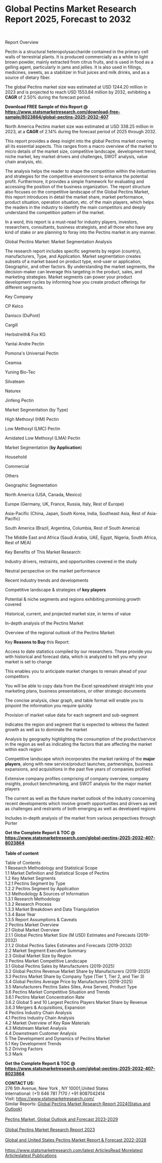 <h1>Global Pectins Market Research Report 2025, Forecast to 2032</h1><br/><p>Report Overview</p><p>Pectin is a structural heteropolysaccharide contained in the primary cell walls of terrestrial plants. It is produced commercially as a white to light brown powder, mainly extracted from citrus fruits, and is used in food as a gelling agent, particularly in jams and jellies. It is also used in fillings, medicines, sweets, as a stabilizer in fruit juices and milk drinks, and as a source of dietary fiber.</p><p>The global Pectins market size was estimated at USD 1244.20 million in 2023 and is projected to reach USD 1553.84 million by 2032, exhibiting a <strong>CAGR</strong> of 2.50% during the forecast period.</p><p><strong>Download FREE Sample of this Report @ <a href="https://www.statsmarketresearch.com/download-free-sample/8023864/global-pectins-2025-2032-407">https://www.statsmarketresearch.com/download-free-sample/8023864/global-pectins-2025-2032-407</a></strong></p><p>North America Pectins market size was estimated at USD 338.25 million in 2023, at a <strong>CAGR</strong> of 2.14% during the forecast period of 2025 through 2032.</p><p>This report provides a deep insight into the global Pectins market covering all its essential aspects. This ranges from a macro overview of the market to micro details of the market size, competitive landscape, development trend, niche market, key market drivers and challenges, SWOT analysis, value chain analysis, etc.</p><p>The analysis helps the reader to shape the competition within the industries and strategies for the competitive environment to enhance the potential profit. Furthermore, it provides a simple framework for evaluating and accessing the position of the business organization. The report structure also focuses on the competitive landscape of the Global Pectins Market, this report introduces in detail the market share, market performance, product situation, operation situation, etc. of the main players, which helps the readers in the industry to identify the main competitors and deeply understand the competition pattern of the market.</p><p>In a word, this report is a must-read for industry players, investors, researchers, consultants, business strategists, and all those who have any kind of stake or are planning to foray into the Pectins market in any manner.</p><p>Global Pectins Market: Market Segmentation Analysis</p><p>The research report includes specific segments by region (country), manufacturers, Type, and Application. Market segmentation creates subsets of a market based on product type, end-user or application, Geographic, and other factors. By understanding the market segments, the decision-maker can leverage this targeting in the product, sales, and marketing strategies. Market segments can power your product development cycles by informing how you create product offerings for different segments.</p><p>Key Company</p><p>CP Kelco</p><p>Danisco (DuPont)</p><p>Cargill</p><p>Herbstreith& Fox KG</p><p>Yantai Andre Pectin</p><p>Pomona's Universal Pectin</p><p>Ceamsa</p><p>Yuning Bio-Tec</p><p>Silvateam</p><p>Naturex</p><p>Jinfeng Pectin</p><p>Market Segmentation (by Type)</p><p>High Methoxyl (HM) Pectin</p><p>Low Methoxyl (LMC) Pectin</p><p>Amidated Low Methoxyl (LMA) Pectin</p><p>Market Segmentation (<strong>by Application</strong>)</p><p>Household</p><p>Commercial</p><p>Others</p><p>Geographic Segmentation</p><p>North America (USA, Canada, Mexico)</p><p>Europe (Germany, UK, France, Russia, Italy, Rest of Europe)</p><p>Asia-Pacific (China, Japan, South Korea, India, Southeast Asia, Rest of Asia-Pacific)</p><p>South America (Brazil, Argentina, Columbia, Rest of South America)</p><p>The Middle East and Africa (Saudi Arabia, UAE, Egypt, Nigeria, South Africa, Rest of MEA)</p><p>Key Benefits of This Market Research:</p><p>Industry drivers, restraints, and opportunities covered in the study</p><p>Neutral perspective on the market performance</p><p>Recent industry trends and developments</p><p>Competitive landscape & strategies of <strong>key players</strong></p><p>Potential & niche segments and regions exhibiting promising growth covered</p><p>Historical, current, and projected market size, in terms of value</p><p>In-depth analysis of the Pectins Market</p><p>Overview of the regional outlook of the Pectins Market:</p><p>Key <strong>Reasons to Buy</strong> this Report:</p><p>Access to date statistics compiled by our researchers. These provide you with historical and forecast data, which is analyzed to tell you why your market is set to change</p><p>This enables you to anticipate market changes to remain ahead of your competitors</p><p>You will be able to copy data from the Excel spreadsheet straight into your marketing plans, business presentations, or other strategic documents</p><p>The concise analysis, clear graph, and table format will enable you to pinpoint the information you require quickly</p><p>Provision of market value data for each segment and sub-segment</p><p>Indicates the region and segment that is expected to witness the fastest growth as well as to dominate the market</p><p>Analysis by geography highlighting the consumption of the product/service in the region as well as indicating the factors that are affecting the market within each region</p><p>Competitive landscape which incorporates the market ranking of the <strong>major players</strong>, along with new service/product launches, partnerships, business expansions, and acquisitions in the past five years of companies profiled</p><p>Extensive company profiles comprising of company overview, company insights, product benchmarking, and SWOT analysis for the major market players</p><p>The current as well as the future market outlook of the industry concerning recent developments which involve growth opportunities and drivers as well as challenges and restraints of both emerging as well as developed regions</p><p>Includes in-depth analysis of the market from various perspectives through Porter</p><div><b>Get the Complete Report & TOC @ <a href="https://www.statsmarketresearch.com/global-pectins-2025-2032-407-8023864">https://www.statsmarketresearch.com/global-pectins-2025-2032-407-8023864</a></b></div><br><b>Table of content</b><p>Table of Contents<br />1 Research Methodology and Statistical Scope<br />1.1 Market Definition and Statistical Scope of Pectins<br />1.2 Key Market Segments<br />1.2.1 Pectins Segment by Type<br />1.2.2 Pectins Segment by Application<br />1.3 Methodology & Sources of Information<br />1.3.1 Research Methodology<br />1.3.2 Research Process<br />1.3.3 Market Breakdown and Data Triangulation<br />1.3.4 Base Year<br />1.3.5 Report Assumptions & Caveats<br />2 Pectins Market Overview<br />2.1 Global Market Overview<br />2.1.1 Global Pectins Market Size (M USD) Estimates and Forecasts (2019-2032)<br />2.1.2 Global Pectins Sales Estimates and Forecasts (2019-2032)<br />2.2 Market Segment Executive Summary<br />2.3 Global Market Size by Region<br />3 Pectins Market Competitive Landscape<br />3.1 Global Pectins Sales by Manufacturers (2019-2025)<br />3.2 Global Pectins Revenue Market Share by Manufacturers (2019-2025)<br />3.3 Pectins Market Share by Company Type (Tier 1, Tier 2, and Tier 3)<br />3.4 Global Pectins Average Price by Manufacturers (2019-2025)<br />3.5 Manufacturers Pectins Sales Sites, Area Served, Product Type<br />3.6 Pectins Market Competitive Situation and Trends<br />3.6.1 Pectins Market Concentration Rate<br />3.6.2 Global 5 and 10 Largest Pectins Players Market Share by Revenue<br />3.6.3 Mergers & Acquisitions, Expansion<br />4 Pectins Industry Chain Analysis<br />4.1 Pectins Industry Chain Analysis<br />4.2 Market Overview of Key Raw Materials<br />4.3 Midstream Market Analysis<br />4.4 Downstream Customer Analysis<br />5 The Development and Dynamics of Pectins Market <br />5.1 Key Development Trends<br />5.2 Driving Factors<br />5.3 Mark<br><div><b>Get the Complete Report & TOC @ <a href="https://www.statsmarketresearch.com/global-pectins-2025-2032-407-8023864">https://www.statsmarketresearch.com/global-pectins-2025-2032-407-8023864</a></b></div></p> <b>CONTACT US:</b><br>276 5th Avenue, New York , NY 10001,United States<br>International: (+1) 646 781 7170 / +91 8087042414<br>Visit: <a href="https://www.statsmarketresearch.com/">https://www.statsmarketresearch.com/</a><br>Similar Reports: <a href="https://www.statsmarketresearch.com/global-pectins-2025-2032-407-8023864">Global Pectins Market Research Report 2024(Status and Outlook)</a><br/><br/><a href="https://www.statsmarketresearch.com/global-pectins-2025-2032-407-8023864">Pectins Market, Global Outlook and Forecast 2023-2029</a><br/><br/><a href="https://www.statsmarketresearch.com/global-pectins-2025-2032-407-8023864">Global Pectins Market Research Report 2023</a><br/><br/><a href="https://www.statsmarketresearch.com/global-pectins-2025-2032-407-8023864">Global and United States Pectins Market Report & Forecast 2022-2028</a><br/><br/><a href="https://gyeongbokgung.com">https://www.statsmarketresearch.com/</a><a href="https://hallyeomaritime.com">latest Articles</a><a href="https://jingwansa.com">Read More</a><a href=https://nguoiviet.jp/">latest Articles</a><a href="https://www.intelmarketresearch.com/">latest Publications</a>